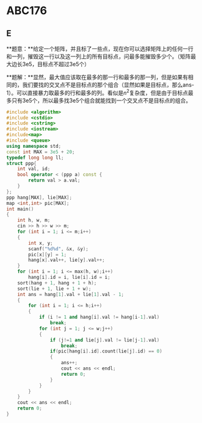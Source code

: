 # ABC176

## E

**题意：**给定一个矩阵，并且标了一些点，现在你可以选择矩阵上的任何一行和一列，摧毁这一行以及这一列上的所有目标点，问最多能摧毁多少个。（矩阵最大边长3e5，目标点不超过3e5个）

**题解：**显然，最大值应该取在最多的那一行和最多的那一列，但是如果有相同的，我们要找的交叉点不是目标点的那个组合（显然如果是目标点，那么ans-1）。可以直接暴力取最多的行和最多的列。看似是$n^2$复杂度，但是由于目标点最多只有3e5个，所以最多找3e5个组合就能找到一个交叉点不是目标点的组合。

```cpp
#include <algorithm>
#include <cstdio>
#include <cstring>
#include <iostream>
#include<map>
#include <queue>
using namespace std;
const int MAX = 3e5 + 20;
typedef long long ll;
struct ppp{
    int val, id;
    bool operator < (ppp a) const {
        return val > a.val;
    }
};
ppp hang[MAX], lie[MAX];
map <int,int> pic[MAX];
int main()
{
    int h, w, m;
    cin >> h >> w >> m;
    for (int i = 1; i <= m;i++)
    {
        int x, y;
        scanf("%d%d", &x, &y);
        pic[x][y] = 1;
        hang[x].val++, lie[y].val++;
    }
    for (int i = 1; i <= max(h, w);i++)
        hang[i].id = i, lie[i].id = i;
    sort(hang + 1, hang + 1 + h);
    sort(lie + 1, lie + 1 + w);
    int ans = hang[1].val + lie[1].val - 1;
    {
        for (int i = 1; i <= h;i++)
        {
            if (i != 1 and hang[i].val != hang[i-1].val)
                break;
            for (int j = 1; j <= w;j++)
            {
                if (j!=1 and lie[j].val != lie[j-1].val)
                    break;
                if(pic[hang[i].id].count(lie[j].id) == 0)
                {
                    ans++;
                    cout << ans << endl;
                    return 0;
                }
            }
        }
    }
    cout << ans << endl;
    return 0;
}

```


